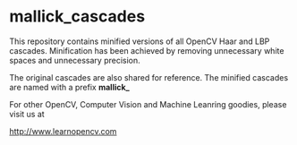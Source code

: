 # mallick_cascades

This repository contains minified versions of all OpenCV Haar and LBP cascades. Minification has been achieved by removing unnecessary white spaces and unnecessary precision. 

The original cascades are also shared for reference. The minified cascades are named with a prefix **mallick_**


For other OpenCV, Computer Vision and Machine Leanring goodies, please visit us at 

http://www.learnopencv.com

